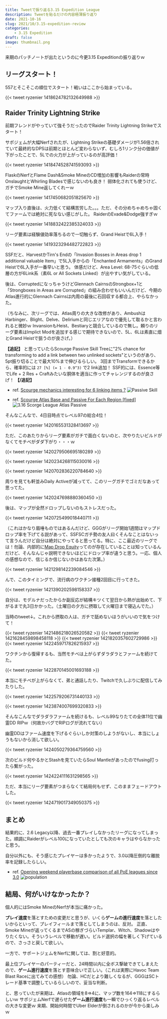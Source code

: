 ```yaml
---
title: Tweetで振り返る3.15 Expedition League
description: Tweetを貼るだけの内容極薄振り返り
date: 2021-10-16
slug: 2021/10/3.15-expedition-review
categories:
    - 3.15 Expedition
draft: false
image: thumbnail.png
---
```


来期のパッチノートが出たというのに今更3.15 Expeditionの振り返りｗ

## リーグスタート！

557とそこそこの順位でスタート！戦いはここから始まっている。

{{< tweet ryzenier 1418624782132649988 >}}

## Raider Trinity Lightning Strike

前期フレンドがやっていて強そうだったのでRaider Trinity Lightning Strikeでスタート！

サポジェムが大幅Nerfされたが、Lightning Strikeの基礎ダメージが1.56倍されていて最終的なDPSは前期とほとんど変わらないず、むしろ1リンク分の価値が下がったことで、5Lでの火力が上がっているのが高評価！

{{< tweet ryzenier 1418474528741593093 >}}

FlaskのNerfとFlame Dash&Smoke MineのCD増加の影響もRaiderの常時OnslaughtとWhirling Bladesで感じないのも良き！
弱体化されても使うけど、ガチでSmoke Mine返してくれーｗ

{{< tweet ryzenier 1417450682051825670 >}}

マップ入り直後は、火力低くて結構苦労した。。。ただ、その分めちゃめちゃ固くてファームでは絶対に死なない感じがした。
RaiderのEvade&Dodge強すぎｗ

{{< tweet ryzenier 1418832422385324033 >}}

リーグ要素は経験値効率落ちるので一切触らず、Grand Heistで6L入手！

{{< tweet ryzenier 1419323294482722823 >}}

SSFだと、HarvestかTirn's Endの「Invasion Bosses in Areas drop 1 additional valuable Item」で5L入手からの「Enchanted Armaments」のGrand Heistで6L入手が一番早いと思う。
体感だけど、Area Level: 68-75ぐらいの低層の方が6Link系（素6L or All Sockets Linked）が出やすい気がしている。

後は、CorruptedになっちゃうけどGlennach CairnsのStrongbox+1と「Strongboxes in Areas are Corrupted」の組み合わせもいいんだけど、今期のAtlas進行的にGlennach Cairnsは内周の最後に石回収する都合上、やらなかった。

（ちなみに、次リーグでは、Atlas周りの大きな改修があり、AmbushはHarbinger、Blight、Delve、Deliriumと同じエリアなので優先して取るかと言われると微妙ｗ
InvansionもHeist、Bestiaryと競合しているので無し。頼りのリーグ要素はImplict Modを追加する感じで期待できないので、5L、6Lは素直に畑とGrand Heistで狙うのが良さげ。）

**【追記】**
と思っていたらScourge Passive Skill Treeに"2% chance for transforming to add a link between two unlinked sockets"というのがあり、5pt振り切ることで最大10%まで伸びるらしい。
3回までTransformできるから、確率的には `27 [%] (= 1 - 0.9^3)` で2 link追加！
SSF的には、Essence等でLife + 2 Res + Craftみたいな胴体を適当に作ってチャレンジするのが良さげ！
**【/追記】**

- ref. [Scourge mechanics interesting for 6 linking items ?](https://www.reddit.com/r/pathofexile/comments/q99651/scourge_mechanics_interesting_for_6_linking_items/)
![Passive Skill](scourge-link.png)


- ref. [Scourge Atlas Base and Passive For Each Region [fixed]](https://www.reddit.com/r/pathofexile/comments/q8hvho/scourge_atlas_base_and_passive_for_each_region/)
![3.16 Scorge League Atlas Passive](3.16-scorge-atlas.png)

そんなこんなで、4日目時点でレベル97の総合4位！

{{< tweet ryzenier 1420165531328413697 >}}

ただ、このあたりからリーグ要素がガチで面白くないのと、次やりたいビルドがなくてモチベがダダ下がり・・・ｗ

{{< tweet ryzenier 1420279506695180289 >}}

{{< tweet ryzenier 1420234268115030016 >}}

{{< tweet ryzenier 1420702836220784640 >}}

周りを見ても軒並みDaily Activeが減ってて、このリーグガチでゴミだなあって思ってた。

{{< tweet ryzenier 1420247698880360450 >}}

後は、マップが全然ドロップしないのもストレスだった。

{{< tweet ryzenier 1420725499018440711 >}}

（これはかなり眉唾ものではあるんだけど、GGGがリーグ開始1週間はマップドロップ率を下げてる説があって、SSFSCガチ勢の友人曰くそんなことはないって言うんだけど自分は絶対にやってると思ってる。特に、ここ最近のリーグでは！勿論、内部的に[Map Drop Equity](http://www.vhpg.com/map-drop-equity/)ってのが存在していることは知っているんだけど、そんなんじゃ説明できないほどにドロップ率が違うと思う。一応、個人の感想なので、信じるか信じないかはあなた次第。）

{{< tweet ryzenier 1421298142239084546 >}}

んで、このタイミングで、流行病のワクチン接種2回目に行ってきた。

{{< tweet ryzenier 1421390202598158337 >}}

自分は、モデルナだったからか副反応が結構キツくて翌日から熱が出始めて、下がるまで丸3日かかった。（土曜日の夕方に摂取して火曜日まで寝込んでた。）

当時のtweet↓。これから摂取の人は、ガチで舐めないほうがいいので気をつけて！

{{< tweet ryzenier 1421486218026520582 >}}
{{< tweet ryzenier 1421628459898458118 >}}
{{< tweet ryzenier 1421820357602729986 >}}
{{< tweet ryzenier 1422459717826215937 >}}

ワクチンから復帰するも、当然モチベは上がらずダラダラとファームを続けてた。

{{< tweet ryzenier 1422870145001693188 >}}

本当にモチベが上がらなくて、弟と通話したり、Twitchで久しぶりに配信してみたりした。

{{< tweet ryzenier 1422579206731440133 >}}

{{< tweet ryzenier 1423874007699320833 >}}

そんなこんなでダラダラファームを続けるも、レベル99なりたての全体11位で幽霊DD RIPｗ（何故かバグでRIPログが流れてない）

幽霊DDはファーム速度を下げるぐらいしか対策のしようがないし、本当にしょうもないから消して欲しい。

{{< tweet ryzenier 1424050279364759560 >}}

次のビルド何やるかとStashを見ていたらSoul Mantleがあったのでfusing打ったら繋がった。

{{< tweet ryzenier 1424224111631298565 >}}

ただ、本当にリーグ要素がつまらなくて結局何もせず、このままフェードアウトした。

{{< tweet ryzenier 1424719017349050375 >}}

## まとめ

結果的に、2.6 Legacy以降、過去一番プレイしなかったリーグになってしまった。順調にRaiderがレベル100になっていたとしても次のキャラはやらなかったと思う。

自分以外にも、そう感じたプレイヤーは多かったようで、3.0以降圧倒的な離脱率を記録したらしい。

- ref. [Opening weekend playerbase comparison of all PoE leagues since 3.0](https://www.reddit.com/r/pathofexile/comments/orjyf7/opening_weekend_playerbase_comparison_of_all_poe/)
![population](population.png)

## 結局、何がいけなかったか？

個人的にはSmoke MineのNerfが本当に痛かった。

**プレイ速度**を落とすための変更だと思うが、いくら**ゲームの進行速度**を落としたいからといって、プレイフィールまで落としてしまうのは、反対。
正直、Smoke Mineが返ってくるまでASの稼ぎづらいTemplar、Witch、Shadowはやりたくない。そういうレベルで移動が遅い。ビルド選択の幅を著しく下げているので、さっさと戻して欲しい。

一方で、サポートジェムをNerfに関しては、割と好意的。

最上位プレイヤーのパーティーだと、24時間以内に全ボス撃破できてしまえたので、**ゲーム進行速度**を落とす意味合いで正しい。（これは実際にHavoc Team Blast Raceに出てみての感想）
勿論、HCだとより難しくなるが、GGGはSCトレード基準で調整しているらしいので、妥当な判断。

と、思っていたが来期は、Atlasの領域を8=>4に、マップ数を164=>118にするらしいｗ サポジェムNerfで遅らせた**ゲーム進行速度**も一瞬でひっくり返るレベルの大きな変更ｗ
来期、開始何時間でUber Elderが倒されるのかが今から楽しみｗ

